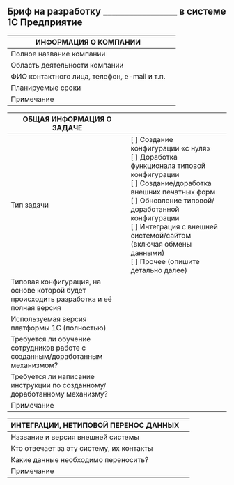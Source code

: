 ## Бриф на разработку _________________ в системе 1С Предприятие

| ИНФОРМАЦИЯ О КОМПАНИИ                        |   |
|----------------------------------------------|---|
| Полное название компании                     |   |
| Область деятельности компании                |   |
| ФИО контактного лица, телефон, e-mail и т.п. |   |
| Планируемые сроки                            |   |
| Примечание                                   |   |

| ОБЩАЯ ИНФОРМАЦИЯ О ЗАДАЧЕ                                                                |                                                                                                                                                                                                                                                                                                   |
|------------------------------------------------------------------------------------------|---------------------------------------------------------------------------------------------------------------------------------------------------------------------------------------------------------------------------------------------------------------------------------------------------|
| Тип задачи                                                                               | [ ] Создание конфигурации «с нуля» </br>  [ ] Доработка функционала типовой конфигурации  </br> [ ] Создание/доработка внешних печатных форм  </br> [ ] Обновление типовой/доработанной конфигурации </br>  [ ] Интеграция с внешней системой/сайтом (включая обмены данными)  </br> [ ] Прочее (опишите детально далее)   |
| Типовая конфигурация, на основе которой  будет происходить разработка и её полная версия |                                                                                                                                                                                                                                                                                                   |
| Используемая версия платформы 1С (полностью)                                             |                                                                                                                                                                                                                                                                                                   |
| Требуется ли обучение сотрудников работе с  созданным/доработанным механизмом?           |                                                                                                                                                                                                                                                                                                   |
| Требуется ли написание инструкции по  созданному/доработанному механизму?                |                                                                                                                                                                                                                                                                                                   |
| Примечание                                                                               |                                                                                                                                                                                                                                                                                                   |

| ИНТЕГРАЦИИ, НЕТИПОВОЙ ПЕРЕНОС ДАННЫХ     |   |
|------------------------------------------|---|
| Название и версия внешней системы        |   |
| Кто отвечает за эту систему, их контакты |   |
| Какие данные необходимо переносить?      |   |
| Примечание                               |   |
